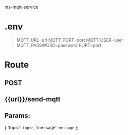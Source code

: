 ms-mqtt-service

# .env
> MQTT_URL=url
> MQTT_PORT=port
> MQTT_USER=user
> MQTT_PASSWORD=password
> PORT=port

# Route
## POST
## {{url}}/send-mqtt
## Params: 
{
  'topic': `topic`,
  'message': `message`
};
